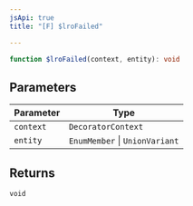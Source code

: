 ```yaml
---
jsApi: true
title: "[F] $lroFailed"

---
```

```ts
function $lroFailed(context, entity): void
```

## Parameters

| Parameter | Type |
| ------ | ------ |
| `context` | `DecoratorContext` |
| `entity` | `EnumMember` \| `UnionVariant` |

## Returns

`void`

